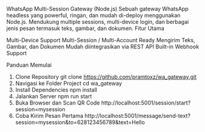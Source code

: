 WhatsApp Multi-Session Gateway (Node.js)
Sebuah gateway WhatsApp headless yang powerful, ringan, dan mudah di-deploy menggunakan Node.js. Mendukung multiple sessions, multi-device login, dan berbagai jenis pesan termasuk teks, gambar, dan dokumen.
Fitur Utama

Multi-Device Support
Multi-Session / Multi-Account Ready
Mengirim Teks, Gambar, dan Dokumen
Mudah diintegrasikan via REST API
Built-in Webhook Support

Panduan Memulai
1. Clone Repository
git clone https://github.com/pramtoxz/wa_gateway.git
2. Navigasi ke Folder Project
cd wa_gateway
3. Install Dependencies
npm install
4. Jalankan Server
npm run start
5. Buka Browser dan Scan QR Code
http://localhost:5001/session/start?session=mysession
6. Coba Kirim Pesan Pertama
http://localhost:5001/message/send-text?session=mysession&to=628123456789&text=Hello